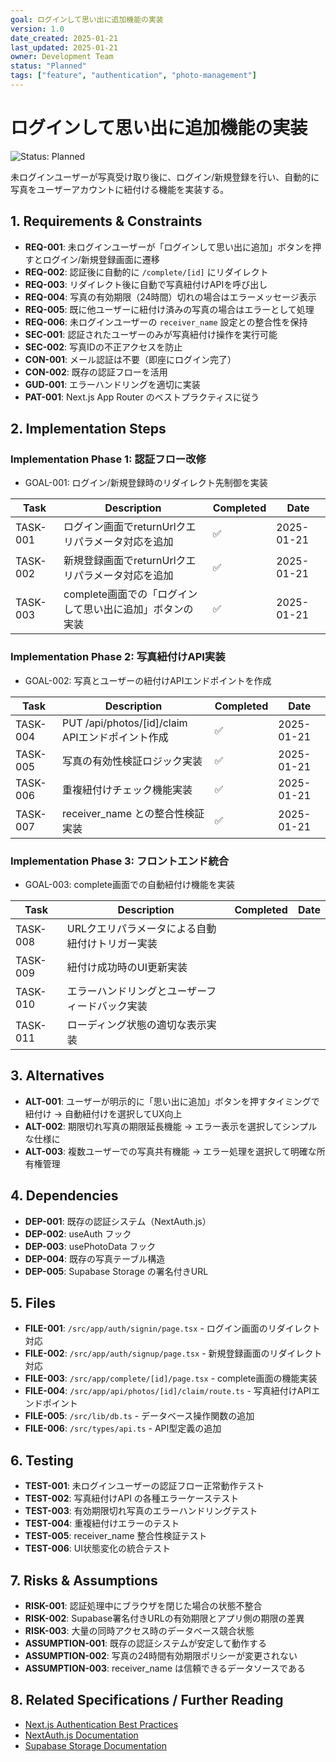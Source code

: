 ```yaml
---
goal: ログインして思い出に追加機能の実装
version: 1.0
date_created: 2025-01-21
last_updated: 2025-01-21
owner: Development Team
status: "Planned"
tags: ["feature", "authentication", "photo-management"]
---
```


# ログインして思い出に追加機能の実装

![Status: Planned](https://img.shields.io/badge/status-Planned-blue)

未ログインユーザーが写真受け取り後に、ログイン/新規登録を行い、自動的に写真をユーザーアカウントに紐付ける機能を実装する。

## 1. Requirements & Constraints

- **REQ-001**: 未ログインユーザーが「ログインして思い出に追加」ボタンを押すとログイン/新規登録画面に遷移
- **REQ-002**: 認証後に自動的に `/complete/[id]` にリダイレクト
- **REQ-003**: リダイレクト後に自動で写真紐付けAPIを呼び出し
- **REQ-004**: 写真の有効期限（24時間）切れの場合はエラーメッセージ表示
- **REQ-005**: 既に他ユーザーに紐付け済みの写真の場合はエラーとして処理
- **REQ-006**: 未ログインユーザーの `receiver_name` 設定との整合性を保持
- **SEC-001**: 認証されたユーザーのみが写真紐付け操作を実行可能
- **SEC-002**: 写真IDの不正アクセスを防止
- **CON-001**: メール認証は不要（即座にログイン完了）
- **CON-002**: 既存の認証フローを活用
- **GUD-001**: エラーハンドリングを適切に実装
- **PAT-001**: Next.js App Router のベストプラクティスに従う

## 2. Implementation Steps

### Implementation Phase 1: 認証フロー改修

- GOAL-001: ログイン/新規登録時のリダイレクト先制御を実装

| Task     | Description                                              | Completed | Date       |
| -------- | -------------------------------------------------------- | --------- | ---------- |
| TASK-001 | ログイン画面でreturnUrlクエリパラメータ対応を追加        | ✅        | 2025-01-21 |
| TASK-002 | 新規登録画面でreturnUrlクエリパラメータ対応を追加        | ✅        | 2025-01-21 |
| TASK-003 | complete画面での「ログインして思い出に追加」ボタンの実装 | ✅        | 2025-01-21 |

### Implementation Phase 2: 写真紐付けAPI実装

- GOAL-002: 写真とユーザーの紐付けAPIエンドポイントを作成

| Task     | Description                                      | Completed | Date       |
| -------- | ------------------------------------------------ | --------- | ---------- |
| TASK-004 | PUT /api/photos/[id]/claim APIエンドポイント作成 | ✅        | 2025-01-21 |
| TASK-005 | 写真の有効性検証ロジック実装                     | ✅        | 2025-01-21 |
| TASK-006 | 重複紐付けチェック機能実装                       | ✅        | 2025-01-21 |
| TASK-007 | receiver_name との整合性検証実装                 | ✅        | 2025-01-21 |

### Implementation Phase 3: フロントエンド統合

- GOAL-003: complete画面での自動紐付け機能を実装

| Task     | Description                                     | Completed | Date |
| -------- | ----------------------------------------------- | --------- | ---- |
| TASK-008 | URLクエリパラメータによる自動紐付けトリガー実装 |           |      |
| TASK-009 | 紐付け成功時のUI更新実装                        |           |      |
| TASK-010 | エラーハンドリングとユーザーフィードバック実装  |           |      |
| TASK-011 | ローディング状態の適切な表示実装                |           |      |

## 3. Alternatives

- **ALT-001**: ユーザーが明示的に「思い出に追加」ボタンを押すタイミングで紐付け → 自動紐付けを選択してUX向上
- **ALT-002**: 期限切れ写真の期限延長機能 → エラー表示を選択してシンプルな仕様に
- **ALT-003**: 複数ユーザーでの写真共有機能 → エラー処理を選択して明確な所有権管理

## 4. Dependencies

- **DEP-001**: 既存の認証システム（NextAuth.js）
- **DEP-002**: useAuth フック
- **DEP-003**: usePhotoData フック
- **DEP-004**: 既存の写真テーブル構造
- **DEP-005**: Supabase Storage の署名付きURL

## 5. Files

- **FILE-001**: `/src/app/auth/signin/page.tsx` - ログイン画面のリダイレクト対応
- **FILE-002**: `/src/app/auth/signup/page.tsx` - 新規登録画面のリダイレクト対応
- **FILE-003**: `/src/app/complete/[id]/page.tsx` - complete画面の機能実装
- **FILE-004**: `/src/app/api/photos/[id]/claim/route.ts` - 写真紐付けAPIエンドポイント
- **FILE-005**: `/src/lib/db.ts` - データベース操作関数の追加
- **FILE-006**: `/src/types/api.ts` - API型定義の追加

## 6. Testing

- **TEST-001**: 未ログインユーザーの認証フロー正常動作テスト
- **TEST-002**: 写真紐付けAPI の各種エラーケーステスト
- **TEST-003**: 有効期限切れ写真のエラーハンドリングテスト
- **TEST-004**: 重複紐付けエラーのテスト
- **TEST-005**: receiver_name 整合性検証テスト
- **TEST-006**: UI状態変化の統合テスト

## 7. Risks & Assumptions

- **RISK-001**: 認証処理中にブラウザを閉じた場合の状態不整合
- **RISK-002**: Supabase署名付きURLの有効期限とアプリ側の期限の差異
- **RISK-003**: 大量の同時アクセス時のデータベース競合状態
- **ASSUMPTION-001**: 既存の認証システムが安定して動作する
- **ASSUMPTION-002**: 写真の24時間有効期限ポリシーが変更されない
- **ASSUMPTION-003**: receiver_name は信頼できるデータソースである

## 8. Related Specifications / Further Reading

- [Next.js Authentication Best Practices](https://nextjs.org/docs/app/building-your-application/authentication)
- [NextAuth.js Documentation](https://next-auth.js.org/)
- [Supabase Storage Documentation](https://supabase.com/docs/guides/storage)
